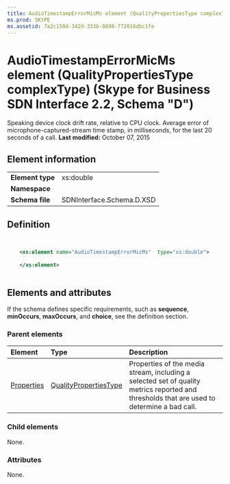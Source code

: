 ```yaml
---
title: AudioTimestampErrorMicMs element (QualityPropertiesType complexType) (Skype for Business SDN Interface 2.2, Schema "D")
ms.prod: SKYPE
ms.assetid: 7a2c150d-342d-333b-8898-772018dbc1fe
---
```



# AudioTimestampErrorMicMs element (QualityPropertiesType complexType) (Skype for Business SDN Interface 2.2, Schema "D")
Speaking device clock drift rate, relative to CPU clock. Average error of microphone-captured-stream time stamp, in milliseconds, for the last 20 seconds of a call. 
 **Last modified:** October 07, 2015
  
    
    


## Element information


|||
|:-----|:-----|
|**Element type**|xs:double |
|**Namespace**||
|**Schema file**|SDNInterface.Schema.D.XSD |
   

## Definition


```XML


    <xs:element name="AudioTimestampErrorMicMs"  type="xs:double">
    
    </xs:element>
  
```


## Elements and attributes

If the schema defines specific requirements, such as **sequence**, **minOccurs**, **maxOccurs**, and **choice**, see the definition section. 
  
    
    

### Parent elements



|**Element**|**Type**|**Description**|
|:-----|:-----|:-----|
| [Properties](properties-element-qualitytype-complextype.md)| [QualityPropertiesType](qualitypropertiestype-complextype.md)|Properties of the media stream, including a selected set of quality metrics reported and thresholds that are used to determine a bad call. |
   

### Child elements

None. 
  
    
    

### Attributes

None. 
  
    
    

